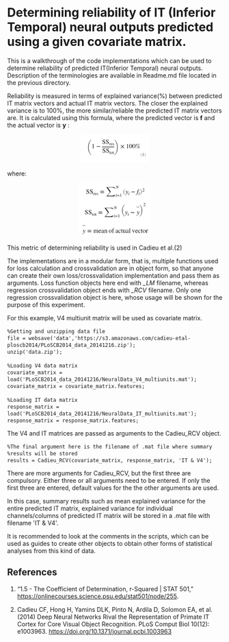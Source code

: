 # Determining reliability of IT (Inferior Temporal) neural outputs predicted using a given covariate matrix.

This is a walkthrough of the code implementations which can be used to determine reliability of predicted IT(Inferior Temporal) neural outputs. Description of the terminologies are available in Readme.md file located in the previous directory.

Reliability is measured in terms of explained variance(%) between predicted IT matrix vectors and actual IT matrix vectors. The closer the explained variance is to 100%, the more similar/reliable the predicted IT matrix vectors are. It is calculated using this formula, where the predicted vector is **f** and the actual vector is **y** :
<p align="center">
  <img src="https://github.com/Tapojit/Predicting-IT-cortex-output-using-DNN-and-analysis-MIT-/blob/master/img/eqn5.PNG">
</p>
where:
<p align="center">
  <img src="https://github.com/Tapojit/Predicting-IT-cortex-output-using-DNN-and-analysis-MIT-/blob/master/img/eqn6.PNG">
</p>
This metric of determining reliability is used in Cadieu et al.(2)


The implementations are in a modular form, that is, multiple functions used for loss calculation and crossvalidation are in object form, so that anyone can create their own loss/crossvalidation implementation and pass them as arguments. Loss function objects here end with *_LM* filename, whereas regression crossvalidation object ends with *_RCV* filename. Only one regression crossvalidation object is here, whose usage will be shown for the purpose of this experiment.

For this example, V4 multiunit matrix will be used as covariate matrix.

```
%Getting and unzipping data file
file = websave('data','https://s3.amazonaws.com/cadieu-etal-ploscb2014/PLoSCB2014_data_20141216.zip');
unzip('data.zip');

%Loading V4 data matrix
covariate_matrix = load('PLoSCB2014_data_20141216/NeuralData_V4_multiunits.mat');
covariate_matrix = covariate_matrix.features;

%Loading IT data matrix
response_matrix = load('PLoSCB2014_data_20141216/NeuralData_IT_multiunits.mat');
response_matrix = response_matrix.features;
```
The V4 and IT matrices are passed as arguments to the Cadieu_RCV object.

```
%The final argument here is the filename of .mat file where summary
%results will be stored
results = Cadieu_RCV(covariate_matrix, response_matrix, 'IT & V4');
```
There are more arguments for Cadieu_RCV, but the first three are compulsory. Either three or all arguments need to be entered. If only the first three are entered, default values for the the other arguments are used.

In this case, summary results such as mean explained variance for the entire predicted IT matrix, explained variance for individual channels/columns of predicted IT matrix will be stored in a .mat file with filename 'IT & V4'.

It is recommended to look at the comments in the scripts, which can be used as guides to create other objects to obtain other forms of statistical analyses from this kind of data.

##  References
1.  “1.5 - The Coefficient of Determination, r-Squared | STAT 501,” https://onlinecourses.science.psu.edu/stat501/node/255.

2.  Cadieu CF, Hong H, Yamins DLK, Pinto N, Ardila D, Solomon EA, et al. (2014) Deep Neural Networks Rival the Representation of Primate IT Cortex for Core Visual Object Recognition. PLoS Comput Biol 10(12): e1003963. https://doi.org/10.1371/journal.pcbi.1003963
